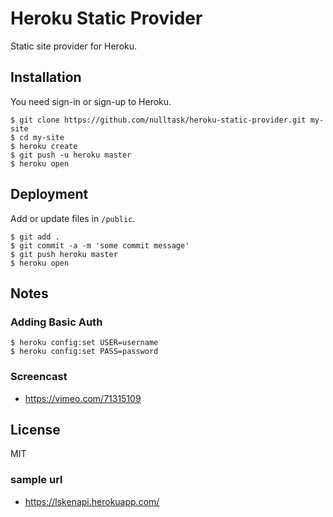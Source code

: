 # Heroku Static Provider

Static site provider for Heroku.


## Installation

You need sign-in or sign-up to Heroku.

    $ git clone https://github.com/nulltask/heroku-static-provider.git my-site
    $ cd my-site
    $ heroku create
    $ git push -u heroku master
    $ heroku open

## Deployment

Add or update files in `/public`.

    $ git add .
    $ git commit -a -m 'some commit message'
    $ git push heroku master
    $ heroku open

## Notes

### Adding Basic Auth

	$ heroku config:set USER=username
	$ heroku config:set PASS=password

### Screencast

  * https://vimeo.com/71315109

## License

MIT

### sample url

* https://lskenapi.herokuapp.com/
